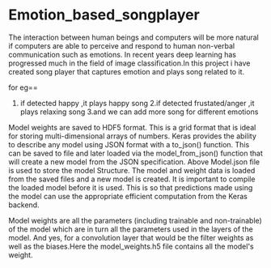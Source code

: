 # Emotion_based_songplayer

The interaction between human beings and computers will be more natural if computers are able to perceive and respond to human non-verbal communication such as emotions.
In recent years deep learning has progressed much in the field of image classification.In  this project i have created song player that captures emotion and plays song related to it.

for eg==
1. if detected happy ,it plays happy song
2.if detected frustated/anger ,it plays relaxing song
3.and we can add more song for different emotions

Model weights are saved to HDF5 format. This is a grid format that is ideal for storing multi-dimensional arrays of numbers. 
Keras provides the ability to describe any model using JSON format with a to_json() function. This can be saved to file and later loaded via the model_from_json() function that will create a new model from the JSON specification.
Above Model.json file is used to store the model Structure.
The model and weight data is loaded from the saved files and a new model is created. It is important to compile the loaded model before it is used. This is so that predictions made using the model can use the appropriate efficient computation from the Keras backend.

 
Model weights are all the parameters (including trainable and non-trainable) of the model which are in turn all the parameters used in the layers of the model. And yes, for a convolution layer that would be the filter weights as well as the biases.Here the model_weights.h5 file contains all the model's weight.


